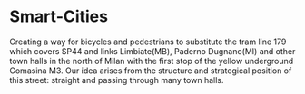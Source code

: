 # Smart-Cities
Creating a way for bicycles and pedestrians to substitute the tram line 179 which covers SP44 and links Limbiate(MB), Paderno Dugnano(MI) and other town halls in the north of Milan with the first stop of the yellow underground Comasina M3. Our idea arises from the structure and strategical position of this street: straight and passing through many town halls. 

